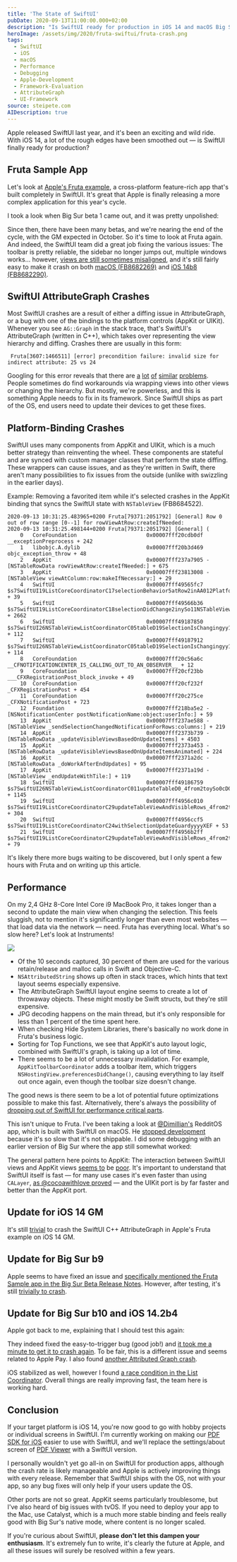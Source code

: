 ```yaml
---
title: 'The State of SwiftUI'
pubDate: 2020-09-13T11:00:00.000+02:00
description: "Is SwiftUI ready for production in iOS 14 and macOS Big Sur? I take Apple's Fruta sample app for a test drive to find out. Diving into performance bottlenecks, AttributeGraph crashes, and platform-specific issues, I provide a realistic assessment of SwiftUI's current state. While there are significant improvements since last year, some rough edges remain that developers should be aware of before going all-in on this promising technology."
heroImage: /assets/img/2020/fruta-swiftui/fruta-crash.png
tags:
  - SwiftUI
  - iOS
  - macOS
  - Performance
  - Debugging
  - Apple-Development
  - Framework-Evaluation
  - AttributeGraph
  - UI-Framework
source: steipete.com
AIDescription: true
---
```


<style type="text/css">
div.post-content > img:first-child { display:none; }
</style>

Apple released SwiftUI last year, and it's been an exciting and wild ride. With iOS 14, a lot of the rough edges have been smoothed out — is SwiftUI finally ready for production?

## Fruta Sample App

Let's look at [Apple's Fruta example](https://developer.apple.com/documentation/app_clips/fruta_building_a_feature-rich_app_with_swiftui), a cross-platform feature-rich app that's built completely in SwiftUI. It's great that Apple is finally releasing a more complex application for this year's cycle.

I took a look when Big Sur beta 1 came out, and it was pretty unpolished:

<TwitterEmbed id="1277623561604214784" />

Since then, there have been many betas, and we're nearing the end of the cycle, with the GM expected in October. So it's time to look at Fruta again. And indeed, the SwiftUI team did a great job fixing the various issues: The toolbar is pretty reliable, the sidebar no longer jumps out, multiple windows works... however, [views are still sometimes misaligned](https://twitter.com/steipete/status/1305054121523916806?s=21), and it's still fairly easy to make it crash on both [macOS (FB8682269)](https://twitter.com/steipete/status/1305051342596177921?s=21) and [iOS 14b8 (FB8682290)](https://twitter.com/steipete/status/1305052083989684224?s=21).

## SwiftUI AttributeGraph Crashes

Most SwiftUI crashes are a result of either a diffing issue in AttributeGraph, or a bug with one of the bindings to the platform controls (AppKit or UIKit). Whenever you see `AG::Graph` in the stack trace, that's SwiftUI's AttributeGraph (written in C++), which takes over representing the view hierarchy and diffing. Crashes there are usually in this form:

```
 Fruta[3607:1466511] [error] precondition failure: invalid size for indirect attribute: 25 vs 24
```

Googling for this error reveals that there are [a](https://github.com/fermoya/SwiftUIPager/issues/60) [lot](https://developer.apple.com/forums/thread/129171) [of](https://stackoverflow.com/questions/58304009/how-to-debug-precondition-failure-in-xcode) [similar](https://www.reddit.com/r/SwiftUI/comments/fosrbf/precondition_failure_invalid_input_index/) [problems](https://twitter.com/steipete/status/1258762457805455361). People sometimes do find workarounds via wrapping views into other views or changing the hierarchy. But mostly, we're powerless, and this is something Apple needs to fix in its framework. Since SwiftUI ships as part of the OS, end users need to update their devices to get these fixes.

## Platform-Binding Crashes

SwiftUI uses many components from AppKit and UIKit, which is a much better strategy than reinventing the wheel. These components are stateful and are synced with custom manager classes that perform the state diffing. These wrappers can cause issues, and as they're written in Swift, there aren't many possibilities to fix issues from the outside (unlike with swizzling in the earlier days).

Example: Removing a favorited item while it's selected crashes in the AppKit binding that syncs the SwiftUI state with `NSTableView` (FB8684522). 

<TwitterEmbed id="1305075451711369216" />

```
2020-09-13 10:31:25.483965+0200 Fruta[79371:2051792] [General] Row 0 out of row range [0--1] for rowViewAtRow:createIfNeeded:
2020-09-13 10:31:25.498144+0200 Fruta[79371:2051792] [General] (
	0   CoreFoundation                      0x00007fff20cdb0df __exceptionPreprocess + 242
	1   libobjc.A.dylib                     0x00007fff20b3d469 objc_exception_throw + 48
	2   AppKit                              0x00007fff237a7905 -[NSTableRowData rowViewAtRow:createIfNeeded:] + 675
	3   AppKit                              0x00007fff23813008 -[NSTableView viewAtColumn:row:makeIfNecessary:] + 29
	4   SwiftUI                             0x00007fff49565fc7 $s7SwiftUI19ListCoreCoordinatorC17selectionBehavior5atRow2inAA012PlatformItemC0V0L0V09SelectionG0VSgSi_So11NSTableViewCtF + 39
	5   SwiftUI                             0x00007fff49566b36 $s7SwiftUI19ListCoreCoordinatorC18selectionDidChange2inySo11NSTableViewC_tF + 2662
	6   SwiftUI                             0x00007fff49187850 $s7SwiftUI26NSTableViewListCoordinatorC05tableD19SelectionIsChangingyy10Foundation12NotificationVFTm + 112
	7   SwiftUI                             0x00007fff49187912 $s7SwiftUI26NSTableViewListCoordinatorC05tableD19SelectionIsChangingyy10Foundation12NotificationVFToTm + 114
	8   CoreFoundation                      0x00007fff20c56a6c __CFNOTIFICATIONCENTER_IS_CALLING_OUT_TO_AN_OBSERVER__ + 12
	9   CoreFoundation                      0x00007fff20cf23bb ___CFXRegistrationPost_block_invoke + 49
	10  CoreFoundation                      0x00007fff20cf232f _CFXRegistrationPost + 454
	11  CoreFoundation                      0x00007fff20c275ce _CFXNotificationPost + 723
	12  Foundation                          0x00007fff218ba5e2 -[NSNotificationCenter postNotificationName:object:userInfo:] + 59
	13  AppKit                              0x00007fff237ae588 -[NSTableView _sendSelectionChangedNotificationForRows:columns:] + 219
	14  AppKit                              0x00007fff2373b739 -[NSTableRowData _updateVisibleViewsBasedOnUpdateItems] + 4503
	15  AppKit                              0x00007fff2373a453 -[NSTableRowData _updateVisibleViewsBasedOnUpdateItemsAnimated] + 224
	16  AppKit                              0x00007fff2371a2dc -[NSTableRowData _doWorkAfterEndUpdates] + 95
	17  AppKit                              0x00007fff2371a19d -[NSTableView _endUpdateWithTile:] + 119
	18  SwiftUI                             0x00007fff49186759 $s7SwiftUI26NSTableViewListCoordinatorC011updateTableD0_4from2toySo0cD0C_xxtF + 1145
	19  SwiftUI                             0x00007fff4956c010 $s7SwiftUI19ListCoreCoordinatorC29updateTableViewAndVisibleRows_4from2toySo07NSTableH0C_xxtFyyXEfU_ + 304
	20  SwiftUI                             0x00007fff4956ccf5 $s7SwiftUI19ListCoreCoordinatorC24withSelectionUpdateGuardyyyyXEF + 53
	21  SwiftUI                             0x00007fff4956b2ff $s7SwiftUI19ListCoreCoordinatorC29updateTableViewAndVisibleRows_4from2toySo07NSTableH0C_xxtF + 79
```

It's likely there more bugs waiting to be discovered, but I only spent a few hours with Fruta and on writing up this article.

## Performance

On my 2,4 GHz 8-Core Intel Core i9 MacBook Pro, it takes longer than a second to update the main view when changing the selection. This feels sluggish, not to mention it's significantly longer than even most websites — that load data via the network — need. Fruta has everything local. What's so slow here? Let's look at Instruments!

![](/assets/img/2020/fruta-swiftui/instruments.png)

* Of the 10 seconds captured, 30 percent of them are used for the various retain/release and malloc calls in Swift and Objective-C.
* `NSAttributedString` shows up often in stack traces, which hints that text layout seems especially expensive.
* The AttributeGraph SwiftUI layout engine seems to create a lot of throwaway objects. These might mostly be Swift structs, but they're still expensive.
* JPG decoding happens on the main thread, but it's only responsible for less than 1 percent of the time spent here.
* When checking Hide System Libraries, there's basically no work done in Fruta's business logic. 
* Sorting for Top Functions, we see that AppKit's auto layout logic, combined with SwiftUI's graph, is taking up a lot of time.
* There seems to be a lot of unnecessary invalidation. For example, `AppKitToolbarCoordinator` adds a toolbar item, which triggers `NSHostingView.preferencesDidChange()`, causing everything to lay itself out once again, even though the toolbar size doesn't change.

The good news is there seem to be a lot of potential future optimizations possible to make this fast. Alternatively, there's always the possibility of [dropping out of SwiftUI for performance critical parts](https://twitter.com/noahsark769/status/1304938866999046144?s=21).

This isn't unique to Fruta. I've been taking a look at [@Dimillian's](https://twitter.com/Dimillian) RedditOS app, which is built with SwiftUI on macOS. He [stopped development](https://twitter.com/Dimillian/status/1301802048824979456) because it's so slow that it's not shippable. I did some debugging with an earlier version of Big Sur where the app still somewhat worked:

<TwitterEmbed id="1282655123244752897" />

The general pattern here points to AppKit: The interaction between SwiftUI views and AppKit views [seems to](https://twitter.com/fcbunn/status/1259078251340800000) be [poor](https://twitter.com/stuartcarnie/status/1301895206875181056). It's important to understand that SwiftUI itself is fast — for many use cases it's even faster than using `CALayer`, [as 
@cocoawithlove proved](https://twitter.com/cocoawithlove/status/1143859576661393408) — and the UIKit port is by far faster and better than the AppKit port.

## Update for iOS 14 GM

It's still [trivial](https://twitter.com/steipete/status/1306129037719269376?s=21) to crash the SwiftUI C++ AttributeGraph in Apple's Fruta example on iOS 14 GM.

## Update for Big Sur b9

Apple seems to have fixed an issue and [specifically mentioned the Fruta Sample app in the Big Sur Beta Release Notes](https://twitter.com/steipete/status/1311028524812308481?s=20). However, after testing, it's still [trivially to crash](https://twitter.com/steipete/status/1311244841066561537?s=20).

## Update for Big Sur b10 and iOS 14.2b4

Apple got back to me, explaining that I should test this again:

<TwitterEmbed id="1320375101771206662" />

They indeed fixed the easy-to-trigger bug (good job!) and [it took me a minute to get it to crash again](https://twitter.com/steipete/status/1320375853243617280?s=21). To be fair, this is a different issue and seems related to Apple Pay. I also found [another Attributed Graph crash](https://twitter.com/steipete/status/1320379341507842048?s=21).

iOS stabilized as well, however I found [a race condition in the List Coordinator](https://twitter.com/steipete/status/1320381666850910209?s=21). Overall things are really improving fast, the team here is working hard.

## Conclusion

If your target platform is iOS 14, you're now good to go with hobby projects or individual screens in SwiftUI. I'm currently working on making our [PDF SDK for iOS](http://pspdfkit.com) easier to use with SwiftUI, and we'll replace the settings/about screen of [PDF Viewer](https://pdfviewer.io/) with a SwiftUI version.

I personally wouldn't yet go all-in on SwiftUI for production apps, although the crash rate is likely manageable and Apple is actively improving things with every release. Remember that SwiftUI ships with the OS, not with your app, so any bug fixes will only help if your users update the OS.

Other ports are not so great. AppKit seems particularly troublesome, but I've also heard of big issues with tvOS. If you need to deploy your app to the Mac, use Catalyst, which is a much more stable binding and feels really good with Big Sur's native mode, where content is no longer scaled.

If you're curious about SwiftUI, **please don't let this dampen your enthusiasm**. It's extremely fun to write, it's clearly the future at Apple, and all these issues will surely be resolved within a few years.